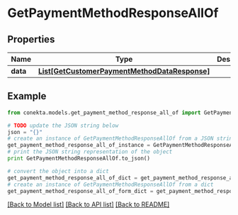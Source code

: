 # GetPaymentMethodResponseAllOf


## Properties
Name | Type | Description | Notes
------------ | ------------- | ------------- | -------------
**data** | [**List[GetCustomerPaymentMethodDataResponse]**](GetCustomerPaymentMethodDataResponse.md) |  | [optional] 

## Example

```python
from conekta.models.get_payment_method_response_all_of import GetPaymentMethodResponseAllOf

# TODO update the JSON string below
json = "{}"
# create an instance of GetPaymentMethodResponseAllOf from a JSON string
get_payment_method_response_all_of_instance = GetPaymentMethodResponseAllOf.from_json(json)
# print the JSON string representation of the object
print GetPaymentMethodResponseAllOf.to_json()

# convert the object into a dict
get_payment_method_response_all_of_dict = get_payment_method_response_all_of_instance.to_dict()
# create an instance of GetPaymentMethodResponseAllOf from a dict
get_payment_method_response_all_of_form_dict = get_payment_method_response_all_of.from_dict(get_payment_method_response_all_of_dict)
```
[[Back to Model list]](../README.md#documentation-for-models) [[Back to API list]](../README.md#documentation-for-api-endpoints) [[Back to README]](../README.md)


